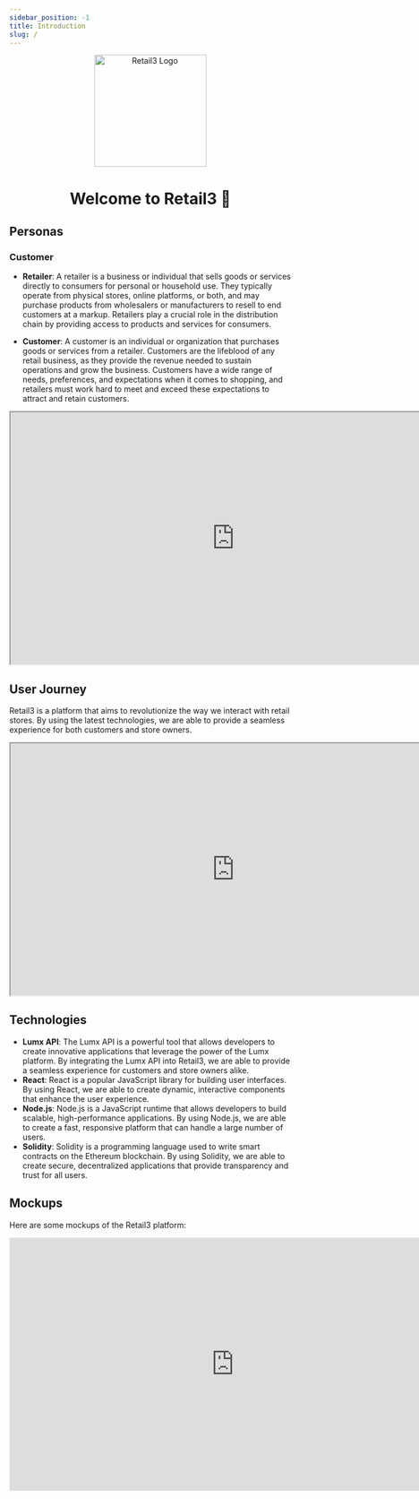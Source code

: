 ```yaml
---
sidebar_position: -1
title: Introduction
slug: /
---
```


<div align="center">
    <img src="img/logo.png" alt="Retail3 Logo" width="200" />
    <h1>Welcome to Retail3 👋</h1>
</div>

## Personas

### Customer

- **Retailer**: A retailer is a business or individual that sells goods or services directly to consumers for personal or household use. They typically operate from physical stores, online platforms, or both, and may purchase products from wholesalers or manufacturers to resell to end customers at a markup. Retailers play a crucial role in the distribution chain by providing access to products and services for consumers.

- **Customer**: A customer is an individual or organization that purchases goods or services from a retailer. Customers are the lifeblood of any retail business, as they provide the revenue needed to sustain operations and grow the business. Customers have a wide range of needs, preferences, and expectations when it comes to shopping, and retailers must work hard to meet and exceed these expectations to attract and retain customers.

<iframe style={{border: '1px solid rgba(0, 0, 0, 0.1)'}} width="800" height="450" src="https://www.figma.com/embed?embed_host=share&url=https%3A%2F%2Fwww.figma.com%2Ffile%2FaStB7y0KklIQ9KHOCzFURO%2FWorkspace%3Ftype%3Dwhiteboard%26node-id%3D0%253A1%26t%3DEqkMYS0HESTOdBba-1" allowfullscreen></iframe>


## User Journey

Retail3 is a platform that aims to revolutionize the way we interact with retail stores. By using the latest technologies, we are able to provide a seamless experience for both customers and store owners.

<iframe style={{border: 'none'}} width="800" height="450" src="https://whimsical.com/embed/U6cj7P1iZHVqPqUbjyhrEs"></iframe>

## Technologies

- **Lumx API**: The Lumx API is a powerful tool that allows developers to create innovative applications that leverage the power of the Lumx platform. By integrating the Lumx API into Retail3, we are able to provide a seamless experience for customers and store owners alike.
- **React**: React is a popular JavaScript library for building user interfaces. By using React, we are able to create dynamic, interactive components that enhance the user experience.
- **Node.js**: Node.js is a JavaScript runtime that allows developers to build scalable, high-performance applications. By using Node.js, we are able to create a fast, responsive platform that can handle a large number of users.
- **Solidity**: Solidity is a programming language used to write smart contracts on the Ethereum blockchain. By using Solidity, we are able to create secure, decentralized applications that provide transparency and trust for all users.

## Mockups

Here are some mockups of the Retail3 platform:

<iframe style="border: 1px solid rgba(0, 0, 0, 0.1);" width="800" height="450" src="https://www.figma.com/embed?embed_host=share&url=https%3A%2F%2Fwww.figma.com%2Ffile%2FsBrPBeQl96o6TseI7TJ30p%2FWorkspace%3Ftype%3Ddesign%26node-id%3D0%253A1%26mode%3Ddesign%26t%3DIz8Cmgkc6VXPcjNN-1" allowfullscreen></iframe>

